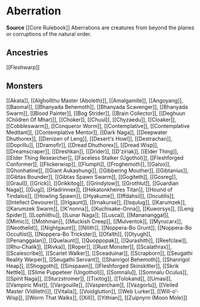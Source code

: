 ﻿---
id: '1'
name: Aberration
rarity: Common
source: '[[DATABASE/source/Core Rulebook|Core Rulebook]]'
trait:
- Aberration
type: Trait

---
# Aberration

**Source** [[Core Rulebook]] 
Aberrations are creatures from beyond the planes or corruptions of the natural order.

## Ancestries

[[Fleshwarp]]

## Monsters

[[Akata]], [[Alghollthu Master (Aboleth)]], [[Amalgamite]], [[Angoyang]], [[Baomal]], [[Bhanyada Behemoth]], [[Bhanyada Scavenger]], [[Bhanyada Swarm]], [[Blood Painter]], [[Bog Strider]], [[Brain Collector]], [[Deghuun (Children Of Mhar)]], [[Choker]], [[Chuul]], [[Chyzaedu]], [[Cloaker]], [[Cobbleswarm]], [[Conqueror Worm]], [[Contemplative]], [[Contemplative Meditant]], [[Contemplative Mentor]], [[Dark Naga]], [[Deepwater Dhuthorex]], [[Denizen of Leng]], [[Desert's Howl]], [[Destrachan]], [[Doprillu]], [[Dramofir]], [[Dread Dhuthorex]], [[Dread Wisp]], [[Dreamscraper]], [[Dreshkan]], [[Drider]], [[D'ziriak]], [[Elder Thing]], [[Elder Thing Researcher]], [[Faceless Stalker (Ugothol)]], [[Fleshforged Conformer]], [[Flickerwisp]], [[Flumph]], [[Froghemoth]], [[Galvo]], [[Ghonhatine]], [[Giant Aukashungi]], [[Gibbering Mouther]], [[Gibtanius]], [[Gibtas Bounder]], [[Gibtas Spawn Swarm]], [[Gogiteth]], [[Gosreg]], [[Graul]], [[Grick]], [[Grikkitog]], [[Grindylow]], [[Grothlut]], [[Guardian Naga]], [[Gug]], [[Hadrinnex]], [[Hekatonkheires Titan]], [[Hound of Tindalos]], [[Howling Spawn]], [[Hyakume]], [[Iffdahsil]], [[Incutilis]], [[Intellect Devourer]], [[Irlgaunt]], [[Irnakurse]], [[Isqulug]], [[Karumzek]], [[Karumzek Swarm]], [[K'nonna]], [[Kuchisake-Onna]], [[Kuworsys]], [[Leng Spider]], [[Lophiithu]], [[Lunar Naga]], [[Lusca]], [[Manananggal]], [[Mimic]], [[Mothman]], [[Muckish Creep]], [[Mulventok]], [[Myrucarx]], [[Neothelid]], [[Nightgaunt]], [[Nilith]], [[Noppera-Bo Grunt]], [[Noppera-Bo Occultist]], [[Noppera-Bo Trickster]], [[Ofalth]], [[Otyugh]], [[Penanggalan]], [[Quelaunt]], [[Quoppopak]], [[Qurashith]], [[Reefclaw]], [[Rhu-Chalik]], [[Rivka]], [[Roper]], [[Rust Monster]], [[Scalathrax]], [[Scalescribe]], [[Scarlet Walker]], [[Sceaduinar]], [[Scrapborn]], [[Seugathi Reality Warper]], [[Seugathi Servant]], [[Shanrigol Behemoth]], [[Shanrigol Heap]], [[Shoggoth]], [[Sinspawn]], [[Fleshforged Skinskitter]], [[Skrik Nettle]], [[Slime Puppeteer (Ungothol)]], [[Somnalu]], [[Somnalu Oculus]], [[Spirit Naga]], [[Sturzstromer]], [[Tixitog]], [[Tolokand]], [[Umasi]], [[Vampiric Mist]], [[Vargouille]], [[Vaspercham]], [[Vazgorlu]], [[Veiled Master (Vidileth)]], [[Vitalia]], [[Voidglutton]], [[Web Lurker]], [[Will-o’-Wisp]], [[Worm That Walks]], [[Xill]], [[Yithian]], [[Zuipnyrn (Moon Mole)]]